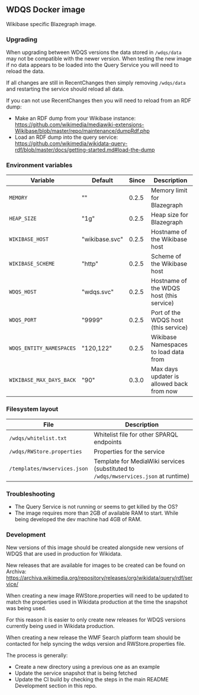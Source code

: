 ## WDQS Docker image

Wikibase specific Blazegraph image.

### Upgrading

When upgrading between WDQS versions the data stored in `/wdqs/data` may not be compatible with the newer version.
When testing the new image if no data appears to be loaded into the Query Service you will need to reload the data.

If all changes are still in RecentChanges then simply removing `/wdqs/data` and restarting the service should reload all data.

If you can not use RecentChanges then you will need to reload from an RDF dump:
 - Make an RDF dump from your Wikibase instance: https://github.com/wikimedia/mediawiki-extensions-Wikibase/blob/master/repo/maintenance/dumpRdf.php
 - Load an RDF dump into the query service: https://github.com/wikimedia/wikidata-query-rdf/blob/master/docs/getting-started.md#load-the-dump

### Environment variables

Variable                 | Default            | Since   | Description
-------------------------|  ------------------| --------| ----------
`MEMORY`                 | ""                 | 0.2.5   | Memory limit for Blazegraph
`HEAP_SIZE`              | "1g"               | 0.2.5   | Heap size for Blazegraph
`WIKIBASE_HOST`          | "wikibase.svc"     | 0.2.5   | Hostname of the Wikibase host
`WIKIBASE_SCHEME`        | "http"             | 0.2.5   | Scheme of the Wikibase host
`WDQS_HOST`              | "wdqs.svc"         | 0.2.5   | Hostname of the WDQS host (this service)
`WDQS_PORT`              | "9999"             | 0.2.5   | Port of the WDQS host (this service)
`WDQS_ENTITY_NAMESPACES` | "120,122"          | 0.2.5   | Wikibase Namespaces to load data from
`WIKIBASE_MAX_DAYS_BACK` | "90"               | 0.3.0   | Max days updater is allowed back from now


### Filesystem layout

File                              | Description
--------------------------------- | ------------------------------------------------------------------------------
`/wdqs/whitelist.txt`             | Whitelist file for other SPARQL endpoints
`/wdqs/RWStore.properties`        | Properties for the service
`/templates/mwservices.json`      | Template for MediaWiki services (substituted to `/wdqs/mwservices.json` at runtime)

### Troubleshooting

* The Query Service is not running or seems to get killed by the OS?
* The image requires more than 2GB of available RAM to start. While being developed the dev machine had 4GB of RAM.

### Development

New versions of this image should be created alongside new versions of WDQS that are used in production for Wikidata.

New releases that are available for images to be created can be found on Archiva: https://archiva.wikimedia.org/repository/releases/org/wikidata/query/rdf/service/

When creating a new image RWStore.properties will need to be updated to match the properties used in Wikidata production at the time the snapshot was being used.

For this reason it is easier to only create new releases for WDQS versions currently being used in Wikidata production.

When creating a new release the WMF Search platform team should be contacted for help syncing the wdqs version and RWStore.properties file.

The process is generally:
 - Create a new directory using a previous one as an example
 - Update the service snapshot that is being fetched
 - Update the CI build by checking the steps in the main README Development section in this repo.

